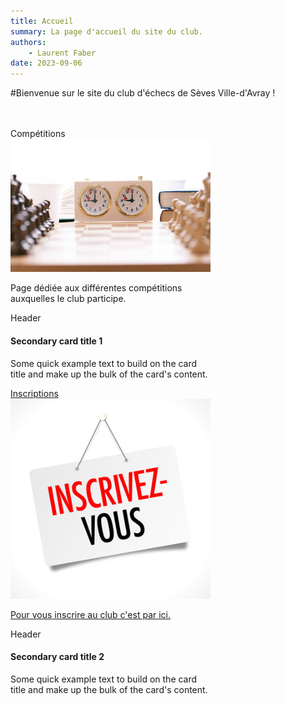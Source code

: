 ```yaml
---
title: Accueil
summary: La page d'accueil du site du club.
authors:
    - Laurent Faber
date: 2023-09-06
---
```


#Bienvenue sur le site du club d'échecs de Sèves Ville-d'Avray !

<br/>
<br/>
<div class="container">
	<div class="bs-docs-section">
		<div class="row">
			<div class="col-lg-6">
				<div class="bs-component">
					<div class="card text-white bg-primary mb-3" style="max-width: 20rem;">
						<div class="card-header">Compétitions</div>
						<div class="card-body">
                            <img src="./../img/accueil/chessboard_clock.jpg" alt="Echiquier et pendule">
							<p class="card-text">Page dédiée aux différentes compétitions auxquelles le club participe.</p>
						</div>
					</div>
					<div class="card bg-secondary mb-3" style="max-width: 20rem;">
						<div class="card-header">Header</div>
						<div class="card-body">
							<h4 class="card-title">Secondary card title 1</h4>
							<p class="card-text">Some quick example text to build on the card title and make up the bulk of the card's content.</p>
						</div>
					</div>
				</div>
			</div>
			<div class="col-lg-6">
				<div class="bs-component">
<a href="./../inscription">
					<div class="card text-black border-secondary mb-3" style="max-width: 20rem;">
                        <div class="card-header">Inscriptions</div>
						<div class="card-body">
                            <img src="./../img/accueil/inscrivez_vous.jpg" alt="Inscrivez-vous">
							<p class="card-text">Pour vous inscrire au club c'est par ici.</p>
						</div>
                    </div>
<a></div>
					<div class="card border-secondary mb-3" style="max-width: 20rem;">
						<div class="card-header">Header</div>
						<div class="card-body">
							<h4 class="card-title">Secondary card title 2</h4>
							<p class="card-text">Some quick example text to build on the card title and make up the bulk of the card's content.</p>
						</div>
					</div>
				</div>
			</div>
		</div>
	</div>
</div>
